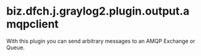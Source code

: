 # biz.dfch.j.graylog2.plugin.output.amqpclient
With this plugin you can send arbitrary messages to an AMQP Exchange or Queue.
